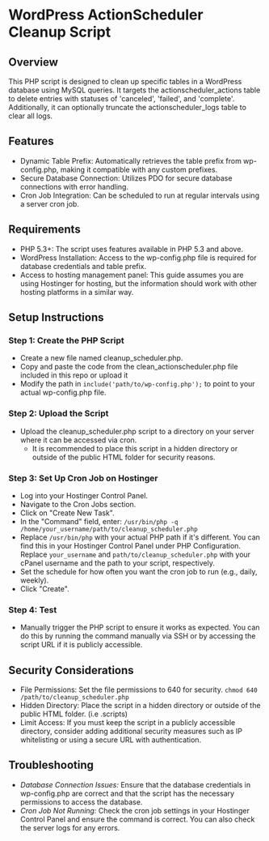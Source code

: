 # WordPress ActionScheduler Cleanup Script

## Overview
This PHP script is designed to clean up specific tables in a WordPress database using MySQL queries. It targets the actionscheduler_actions table to delete entries with statuses of 'canceled', 'failed', and 'complete'. 
Additionally, it can optionally truncate the actionscheduler_logs table to clear all logs.

## Features
- Dynamic Table Prefix: Automatically retrieves the table prefix from wp-config.php, making it compatible with any custom prefixes.
- Secure Database Connection: Utilizes PDO for secure database connections with error handling.
- Cron Job Integration: Can be scheduled to run at regular intervals using a server cron job.

## Requirements
- PHP 5.3+: The script uses features available in PHP 5.3 and above.
- WordPress Installation: Access to the wp-config.php file is required for database credentials and table prefix.
- Access to hosting management panel: This guide assumes you are using Hostinger for hosting, but the information should work with other hosting platforms in a similar way.

## Setup Instructions
### Step 1: Create the PHP Script
- Create a new file named cleanup_scheduler.php.
- Copy and paste the code from the clean_actionscheduler.php file included in this repo or upload it
- Modify the path in ```include('path/to/wp-config.php');``` to point to your actual wp-config.php file.

### Step 2: Upload the Script
- Upload the cleanup_scheduler.php script to a directory on your server where it can be accessed via cron.
  - It is recommended to place this script in a hidden directory or outside of the public HTML folder for security reasons.

### Step 3: Set Up Cron Job on Hostinger
- Log into your Hostinger Control Panel.
- Navigate to the Cron Jobs section.
- Click on "Create New Task".
- In the "Command" field, enter: ```/usr/bin/php -q /home/your_username/path/to/cleanup_scheduler.php```
- Replace ```/usr/bin/php``` with your actual PHP path if it's different. You can find this in your Hostinger Control Panel under PHP Configuration. Replace ```your_username``` and ```path/to/cleanup_scheduler.php``` with your cPanel username and the path to your script, respectively.
- Set the schedule for how often you want the cron job to run (e.g., daily, weekly).
- Click "Create".

### Step 4: Test
- Manually trigger the PHP script to ensure it works as expected. You can do this by running the command manually via SSH or by accessing the script URL if it is publicly accessible.

## Security Considerations
- File Permissions: Set the file permissions to 640 for security. ```chmod 640 /path/to/cleanup_scheduler.php```
- Hidden Directory: Place the script in a hidden directory or outside of the public HTML folder. (i.e .scripts)
- Limit Access: If you must keep the script in a publicly accessible directory, consider adding additional security measures such as IP whitelisting or using a secure URL with authentication.

## Troubleshooting
- *Database Connection Issues:* Ensure that the database credentials in wp-config.php are correct and that the script has the necessary permissions to access the database.
- *Cron Job Not Running:* Check the cron job settings in your Hostinger Control Panel and ensure the command is correct. You can also check the server logs for any errors.
